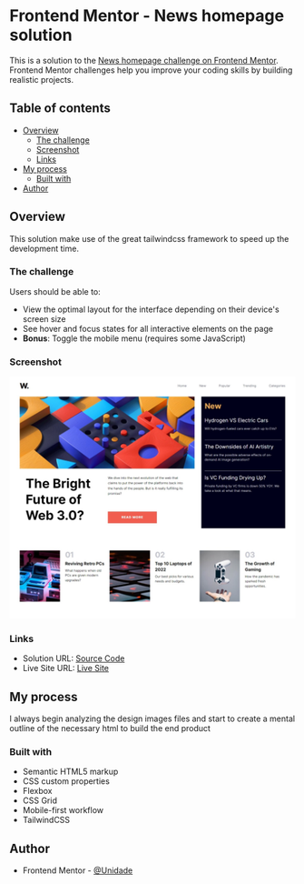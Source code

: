 # Frontend Mentor - News homepage solution

This is a solution to the [News homepage challenge on Frontend Mentor](https://www.frontendmentor.io/challenges/news-homepage-H6SWTa1MFl). Frontend Mentor challenges help you improve your coding skills by building realistic projects.

## Table of contents

- [Overview](#overview)
  - [The challenge](#the-challenge)
  - [Screenshot](#screenshot)
  - [Links](#links)
- [My process](#my-process)
  - [Built with](#built-with)
- [Author](#author)

## Overview

This solution make use of the great tailwindcss framework to speed up the development time.

### The challenge

Users should be able to:

- View the optimal layout for the interface depending on their device's screen size
- See hover and focus states for all interactive elements on the page
- **Bonus**: Toggle the mobile menu (requires some JavaScript)

### Screenshot

![](./assets/images/Screenshot%20News%20Homepage.jpeg)

### Links

- Solution URL: [Source Code](https://github.com/Unidade/news-homepage-solution)
- Live Site URL: [Live Site](https://unidade.github.io/news-homepage-solution/)

## My process

I always begin analyzing the design images files and start to create a mental outline of the necessary html to build the end product

### Built with

- Semantic HTML5 markup
- CSS custom properties
- Flexbox
- CSS Grid
- Mobile-first workflow
- TailwindCSS

## Author

- Frontend Mentor - [@Unidade](https://www.frontendmentor.io/profile/Unidade)
